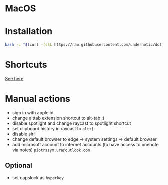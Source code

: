 # MacOS

# Installation

```bash
bash -c "$(curl -fsSL https://raw.githubusercontent.com/undernotic/dotfiles/macos/configure.sh)"
```

# Shortcuts

[See here](https://github.com/UnderNotic/dotfiles/blob/master/CHEATSHEET.md)

# Manual actions

- sign in with apple id
- change alttab extension shortcut to alt-tab :)
- disable spotlight and change raycast to spotlight shortcut
- set clipboard history in raycast to `alt+§`
- disable siri
- change default browser to edge -> system settings -> default browser
- add microsoft account to internet accounts (to have access to onenote via notes) `piotrszym.ura@outlook.com`

## Optional

- set capslock as `hyperkey`
